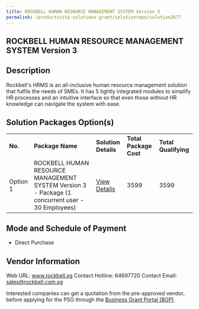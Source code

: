 ```yaml
---
title: ROCKBELL HUMAN RESOURCE MANAGEMENT SYSTEM Version 3
permalink: /productivity-solutions-grant/solutionrepo/solution2677
---
```


## ROCKBELL HUMAN RESOURCE MANAGEMENT SYSTEM Version 3

## Description

Rockbell's HRMS is an all-inclusive human resource management solution that fulfils the needs of SMEs. It has 5 tightly integrated modules to simplify HR processes and an intuitive interface so that even those without HR knowledge can navigate the system with ease.

## Solution Packages Option(s)

<table>
<tr>
<td><b>No.</b></td>
<td><b>Package Name</b></td>
<td><b>Solution Details</b></td>
<td><b>Total Package Cost</b></td>
<td><b>Total Qualifying</b></td>
</tr>
<tr>
<td>Option 1</td>
<td>ROCKBELL HUMAN RESOURCE MANAGEMENT SYSTEM Version 3 - Package (1 concurrent user - 30 Employees)</td>
<td><a href='https://www.gobusiness.gov.sg/images/psg/Rockbell_HRMS_20210246_Desensitised_Annex_3_Part_1.pdf'>View Details</a></td>
<td>3599</td>
<td>3599</td>
</tr>
</table>

## Mode and Schedule of Payment

 - Direct Purchase

## Vendor Information

 Web URL: www.rockbell.sg 
Contact Hotline: 64697720 
Contact Email: sales@rockbell.com.sg 


Interested companies can get a quotation from the pre-approved vendor, before applying for the PSG through the <a href='https://www.businessgrants.gov.sg/'>Business Grant Portal (BGP)</a>.

<script src="/jquery/resize-tables.js"></script>
